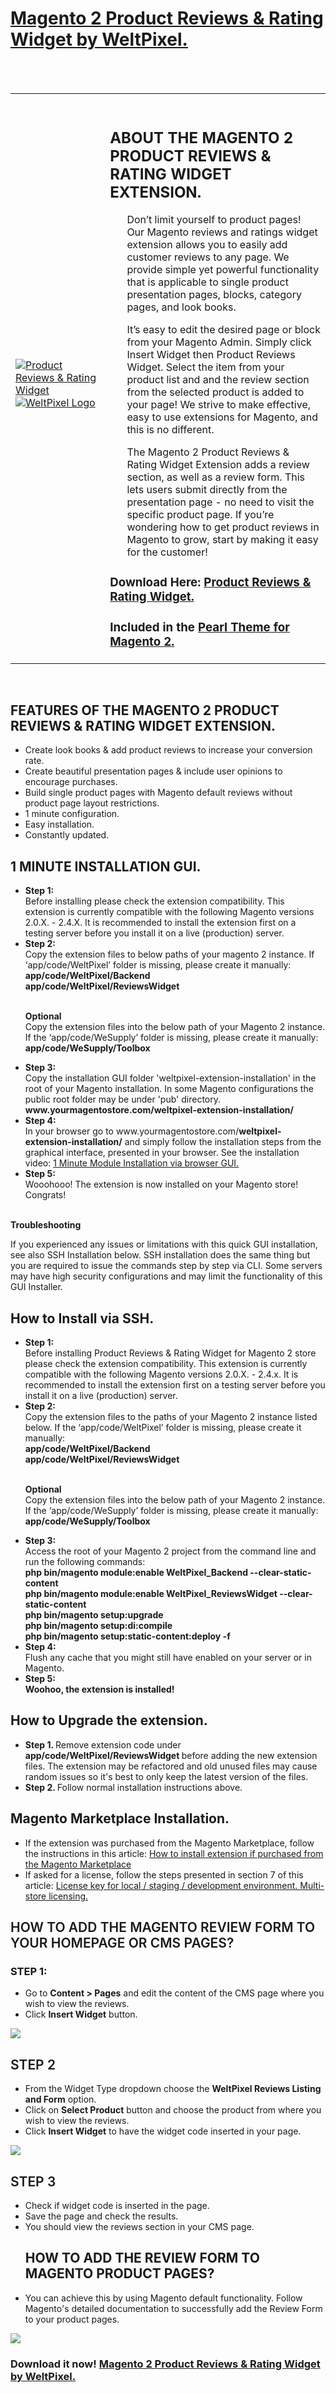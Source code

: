 <h1><a href="https://www.weltpixel.com/magento-2-product-reviews-and-rating-extension.html">Magento 2 Product Reviews & Rating Widget by WeltPixel.</a></h1>
<br/><br/>
<table>
  <tr>
  <td width="30%" valign="center" style="
    border: none;
"><br><a href="https://www.weltpixel.com/magento-2-product-reviews-and-rating-extension.html"><img src="https://www.weltpixel.com/media/catalog/product/r/e/reviewswidgetmain_1.png" alt="Product Reviews & Rating Widget"></a>
<br><a href="https://www.weltpixel.com"><img src="https://www.weltpixel.com/media/wysiwyg/weltpixel_1000x1000.png" alt="WeltPixel Logo"></a></td>
  <td style="border:none;"><br>
<h2>ABOUT THE MAGENTO 2 PRODUCT REVIEWS & RATING WIDGET EXTENSION.</h2>
                        <ul>
                        <p>
                        Don’t limit yourself to product pages! Our Magento reviews and ratings widget extension allows you to easily add customer reviews to any page. We provide simple yet powerful functionality that is applicable to single product presentation pages, blocks, category pages, and look books.

It’s easy to edit the desired page or block from your Magento Admin. Simply click Insert Widget then Product Reviews Widget. Select the item from your product list and and the review section from the selected product is added to your page! We strive to make effective, easy to use extensions for Magento, and this is no different.

The Magento 2 Product Reviews & Rating Widget Extension adds a review section, as well as a review form. This lets users submit directly from the presentation page - no need to visit the specific product page. If you’re wondering how to get product reviews in Magento to grow, start by making it easy for the customer!
                        </p>
                         </ul>
                        <h3>Download Here: <a href="https://www.weltpixel.com/magento-2-product-reviews-and-rating-extension.html">Product Reviews & Rating Widget.</a></h3>
                        <h3>Included in the <a href="https://www.weltpixel.com/magento-2-theme-pearl">Pearl Theme for Magento 2.</a></h3>
</div></td>
 </tr>
</table>
<br/>
<h2>FEATURES OF THE MAGENTO 2 PRODUCT REVIEWS & RATING WIDGET EXTENSION.</h2>
                        <ul>
                            <li>
                                Create look books & add product reviews to increase your conversion rate.
                            </li>
                            <li>
                                Create beautiful presentation pages & include user opinions to encourage purchases.
                            </li>
                            <li>
                                Build single product pages with Magento default reviews without product page layout restrictions.
                            </li>
                            <li>
                                1 minute configuration.
                            </li>
                          <li>
                                Easy installation.
                            </li>
                            <li>
                                Constantly updated.
                            </li>
                        </ul>
                        <h2>1 MINUTE INSTALLATION GUI.</h2>
              <ul>
                <li>
                  <strong>Step 1: </strong><br>
                  Before installing please check the extension compatibility.
                  This extension is currently compatible with the following Magento versions 2.0.X. - 2.4.X. 
                  It is recommended to install the extension first on a testing server before you install it on a
                  live (production) server.
                </li>
                <li>
                  <strong>Step 2: </strong><br>
                  Copy the extension files to below paths of your magento 2 instance. If ‘app/code/WeltPixel’ folder
                  is missing, please create it manually:  
                  <br>
                  <strong>
                    app/code/WeltPixel/Backend
                  </strong>
                  <br>
                  <strong>
                    app/code/WeltPixel/ReviewsWidget
                  </strong>
                </li>
                <br>
                <p>
                  <strong>Optional</strong><br>
                  Copy the extension files into the below path of your Magento 2 instance. If the ‘app/code/WeSupply’ folder
                  is missing, please create it manually:  
                  <br>
                  <strong>
                    app/code/WeSupply/Toolbox
                  </strong>
                </p>
                 <li>
                  <strong>Step 3: </strong><br>
                  Copy the installation GUI folder 'weltpixel-extension-installation' in the root of your Magento installation. In some Magento configurations the public root folder may be under 'pub' directory.   
                  <br>
                  <strong>
                    www.yourmagentostore.com/<strong>weltpixel-extension-installation/</strong>
                  </strong>
                  <br>
                </li>
                 <li>
                <strong>Step 4: </strong><br>
                  In your browser go to www.yourmagentostore.com/<strong>weltpixel-extension-installation/</strong> and simply follow the installation steps from the graphical interface, presented in your browser. See the installation video: <a href="https://www.weltpixel.com/magento-2-product-reviews-and-rating-extension.html#video-installation" target="blank">1 Minute Module Installation via browser GUI.</a>
                 </li>
               <li>
                <strong>Step 5: </strong><br>
                  Wooohooo! The extension is now installed on your Magento store! Congrats!
               <br>
               <br>
                 </li>
              </ul>
                <strong>Troubleshooting</strong><br>
                 <p> If you experienced any issues or limitations with this quick GUI installation, see also SSH Installation below. SSH installation does the same thing but you are required to issue the commands step by step via CLI. Some servers may have high security configurations and may limit the functionality of this GUI Installer.</p>
                 <h2>How to Install via SSH.</h2>
                 <ul>
                                <li>
                                    <strong>Step 1: </strong>
                                    <br> Before installing Product Reviews & Rating Widget for Magento 2 store please check the extension compatibility. This extension is currently compatible with the following Magento versions 2.0.X. - 2.4.x. It is recommended to install the extension first on a testing server before you install it on a live (production) server.
                                </li>
                                <li>
                                    <strong>Step 2: </strong>
                                    <br> Copy the extension files to the paths of your Magento 2 instance listed below. If the ‘app/code/WeltPixel’ folder is missing, please create it manually:
                                    <br>
                                    <strong>
                  app/code/WeltPixel/Backend
                </strong> 
                                    <br>
                                    <strong>
                  app/code/WeltPixel/ReviewsWidget
                </strong>
                                </li>
                <br>
                <p>
                  <strong>Optional</strong><br>
                  Copy the extension files into the below path of your Magento 2 instance. If the ‘app/code/WeSupply’ folder
                  is missing, please create it manually:  
                  <br>
                  <strong>
                    app/code/WeSupply/Toolbox
                  </strong>
                </p>
                                <li>
                                    <strong>Step 3: </strong>
                                    <br> Access the root of your Magento 2 project from the command line and run the following commands:
                                    <br>
                                    <strong>
                                      php bin/magento module:enable WeltPixel_Backend --clear-static-content
                                    </strong>
                                    <br>
                                    <strong>
                                      php bin/magento module:enable WeltPixel_ReviewsWidget --clear-static-content
                                    </strong>
                                    <br>
                                    <strong>
                                      php bin/magento setup:upgrade
                                    </strong>
                                    <br>
                                    <strong>
                                      php bin/magento setup:di:compile
                                    </strong>
                                    <br>
                                    <strong>
                                       php bin/magento setup:static-content:deploy -f
                                    </strong>
                                    <br>
                                </li>
                                <li>
                                    <strong>Step 4: </strong>
                                    <br> Flush any cache that you might still have enabled on your server or in Magento.
                                </li>
                                <li>
                                    <strong>Step 5: </strong>
                                    <br>
                                    <strong>Woohoo, the extension is installed!</strong>
                                </li>
                            </ul>
                            <h2>How to Upgrade the extension.</h2>
                        <ul>
                          <li>
                            <strong>Step 1. </strong>
                              Remove extension code under <strong>app/code/WeltPixel/ReviewsWidget </strong>before adding the new extension files. The extension may be refactored and old unused files may cause random issues so it's best to only keep the latest version of the files.
                           </li>
                           <li>
                              <strong>Step 2. </strong>
                              Follow normal installation instructions above.
                           </li>
                        </ul> 
                        <h2>Magento Marketplace Installation.</h2>
                            <ul>
                                <li>If the extension was purchased from the Magento Marketplace, follow the instructions in this article: <a href="https://support.weltpixel.com/hc/en-us/articles/115004328687-How-to-install-extension-if-purchased-from-Magento-Marketplace" target="_blank">How to install extension if purchased from the Magento Marketplace</a></li>
                                <li>If asked for a license, follow the steps presented in section 7 of this article: <a href="https://support.weltpixel.com/hc/en-us/articles/360006697594-License-key-for-local-staging-development-environment-Multi-store-licensing-" target="_blank">License key for local / staging / development environment. Multi-store licensing. </a></li></ul>
                                  <tr>
  <td width="100%">
      <div class="col-md-6">
<h2 style="font-weight: 600;">HOW TO ADD THE MAGENTO REVIEW FORM TO YOUR HOMEPAGE OR CMS PAGES?</h2>
<h3>STEP 1:</h3>
<ul>
  <li>
    Go to <strong>Content > Pages</strong> and edit the content of the CMS page where you wish to view the reviews.
  </li>
  <li>
    Click <strong>Insert Widget</strong> button.
  </li>
</ul>
<p><img src="https://www.weltpixel.com/media/wysiwyg/ProductReviewsWidget/CMSProductReviews-Step1.png"></p>
</div>
  </td>
 </tr>
 <tr>
 <td width="100%">
      <div class="col-md-6">
<h2 style="font-weight: 600;">STEP 2</h2>
<ul>
  <li>
    From the Widget Type dropdown choose the <strong>WeltPixel Reviews Listing and Form</strong> option.
  </li>
  <li>
    Click on <strong>Select Product</strong> button and choose the product from where you wish to view the reviews.
  </li>
   <li>
    Click <strong>Insert Widget</strong> to have the widget code inserted in your page.
  </li>
</ul>
<p><img src="https://www.weltpixel.com/media/wysiwyg/ProductReviewsWidget/CMSProductReviews-Step2.png"></p>
</div>
  </td>
 </tr>
 <tr>
 <td width="100%">
      <div class="col-md-6">
<h2 style="font-weight: 600;">STEP 3</h2>
<ul>
  <li>
    Check if widget code is inserted in the page.
  </li>
  <li>
    Save the page and check the results.
  </li>
   <li>
    You should view the reviews section in your CMS page.
  </li>
  <h2>HOW TO ADD THE REVIEW FORM TO MAGENTO PRODUCT PAGES?</h2>
  <li>
    You can achieve this by using Magento default functionality. Follow Magento's detailed documentation to successfully add the Review Form to your product pages.
  </li>
</ul>
<p><img src="https://www.weltpixel.com/media/wysiwyg/ProductReviewsWidget/CMSProductReviews-Step3.png"></p>
</div>
  </td>
 </tr>
</table>
 <h3>Download it now! <a href="https://www.weltpixel.com/magento-2-product-reviews-and-rating-extension.html">Magento 2 Product Reviews & Rating Widget by WeltPixel.</a></h3>
